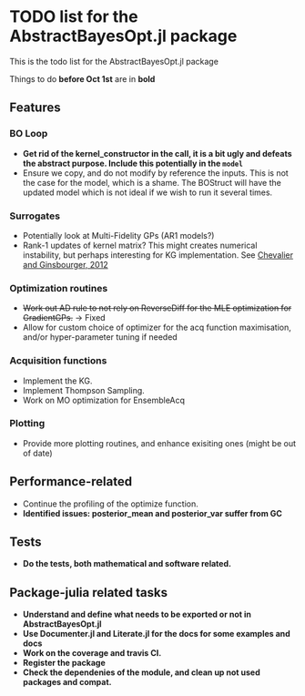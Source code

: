 # TODO list for the AbstractBayesOpt.jl package
This is the todo list for the AbstractBayesOpt.jl package


Things to do **before Oct 1st** are in **bold**

## Features

### BO Loop
- **Get rid of the kernel_constructor in the call, it is a bit ugly and defeats the abstract purpose. Include this potentially in the `model`**
- Ensure we copy, and do not modify by reference the inputs. This is not the case for the model, which is a shame. 
    The BOStruct will have the updated model which is not ideal if we wish to run it several times.

### Surrogates
- Potentially look at Multi-Fidelity GPs (AR1 models?)
- Rank-1 updates of kernel matrix? This might creates numerical instability, but perhaps interesting for KG implementation. See [Chevalier and Ginsbourger, 2012](https://arxiv.org/abs/1203.6452)

### Optimization routines
- ~~Work out AD rule to not rely on ReverseDiff for the MLE optimization for GradientGPs.~~ -> Fixed
- Allow for custom choice of optimizer for the acq function maximisation, and/or hyper-parameter tuning if needed

### Acquisition functions
- Implement the KG. 
- Implement Thompson Sampling.
- Work on MO optimization for EnsembleAcq

### Plotting
- Provide more plotting routines, and enhance exisiting ones (might be out of date)

## Performance-related 
- Continue the profiling of the optimize function.
- **Identified issues: posterior_mean and posterior_var suffer from GC**

## Tests
- **Do the tests, both mathematical and software related.**

## Package-julia related tasks
- **Understand and define what needs to be exported or not in AbstractBayesOpt.jl**
- **Use Documenter.jl and Literate.jl for the docs for some examples and docs**
- **Work on the coverage and travis CI.**
- **Register the package**
- **Check the dependenies of the module, and clean up not used packages and compat.**
